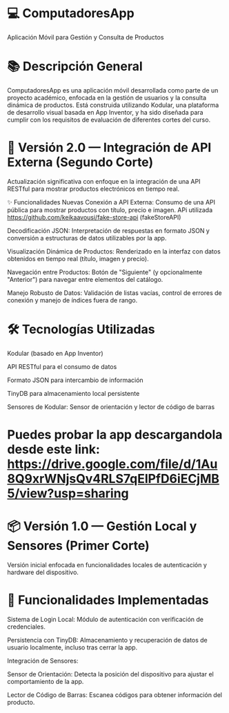 # 💻 ComputadoresApp
Aplicación Móvil para Gestión y Consulta de Productos

# 📚 Descripción General
ComputadoresApp es una aplicación móvil desarrollada como parte de un proyecto académico, enfocada en la gestión de usuarios y la consulta dinámica de productos. Está construida utilizando Kodular, una plataforma de desarrollo visual basada en App Inventor, y ha sido diseñada para cumplir con los requisitos de evaluación de diferentes cortes del curso.


# 🚀 Versión 2.0 — Integración de API Externa (Segundo Corte)
Actualización significativa con enfoque en la integración de una API RESTful para mostrar productos electrónicos en tiempo real.

✨ Funcionalidades Nuevas
Conexión a API Externa:
Consumo de una API pública para mostrar productos con título, precio e imagen.
APi utilizada https://github.com/keikaavousi/fake-store-api (fakeStoreAPI)

Decodificación JSON:
Interpretación de respuestas en formato JSON y conversión a estructuras de datos utilizables por la app.

Visualización Dinámica de Productos:
Renderizado en la interfaz con datos obtenidos en tiempo real (título, imagen y precio).

Navegación entre Productos:
Botón de "Siguiente" (y opcionalmente "Anterior") para navegar entre elementos del catálogo.

Manejo Robusto de Datos:
Validación de listas vacías, control de errores de conexión y manejo de índices fuera de rango.


# 🛠️ Tecnologías Utilizadas
Kodular (basado en App Inventor)

API RESTful para el consumo de datos

Formato JSON para intercambio de información

TinyDB para almacenamiento local persistente

Sensores de Kodular: Sensor de orientación y lector de código de barras

# Puedes probar la app descargandola desde este link: https://drive.google.com/file/d/1Au8Q9xrWNjsQv4RLS7qElPfD6iECjMB5/view?usp=sharing

# 📦 Versión 1.0 — Gestión Local y Sensores (Primer Corte)
Versión inicial enfocada en funcionalidades locales de autenticación y hardware del dispositivo.

# 📝 Funcionalidades Implementadas
Sistema de Login Local:
Módulo de autenticación con verificación de credenciales.

Persistencia con TinyDB:
Almacenamiento y recuperación de datos de usuario localmente, incluso tras cerrar la app.

Integración de Sensores:

Sensor de Orientación: Detecta la posición del dispositivo para ajustar el comportamiento de la app.

Lector de Código de Barras: Escanea códigos para obtener información del producto.
